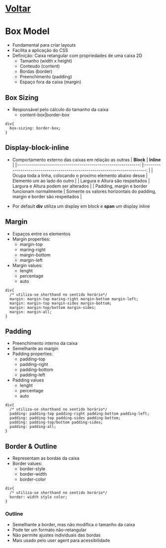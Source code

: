 # [Voltar](CSS.md)

# Box Model
  * Fundamental para criar layouts
  * Facilita a aplicação do CSS
  * Definição: Caixa retangular com propriedades de uma caixa 2D 
    - Tamanho (width x height)
    - Conteudo (content)
    - Bordas (border)
    - Preenchimento (padding)
    - Espaço fora da caixa (margin)

## Box Sizing
  * Responsável pelo cálculo do tamanho da caixa
    - content-box|border-box
  ```
  div{
    box-sizing: border-box;
  }
  ```

## Display-block-inline
  * Comportamento externo das caixas em relação as outras
  |                           **Block**                           	|                                  **Inline**                                 	|
  |:-------------------------------------------------------------:	|:---------------------------------------------------------------------------:	|
  | Ocupa toda a linha, colocando o proxímo elemento abaixo desse 	|                         Elemento um ao lado do outro                        	|
  |                Largura e Altura são respeitados               	|                     Largura e Altura podem ser alterados                    	|
  |         Padding, margin e border funcionam normalmente        	| Somente os valores horizontais do padding, margin e border são respeitados  	|

  * Por default **div** utiliza um display em block e **span** um display inline

## Margin
  * Espaços entre os elementos
  * Margin properties:
    - margin-top
    - maring-right
    - margin-bottom
    - margin-left
  * Margin values:
    - lenght
    - percentage
    - auto

  ```
  div{
    /* utiliza-se shorthand no sentido horário*/
    margin: margin-top maring-right margin-bottom margin-left;
    margin: margin-top margin-sides margin-bottom;
    margin: margin-top/bottom margin-sides;
    margin: margin-all;
  }
  ```

## Padding
  * Preenchimento interno da caixa
  * Semelhante ao margin
  * Padding properties:
    - padding-top
    - padding-right
    - padding-bottom
    - padding-left
  * Padding values
    - lenght
    - percentage
    - auto
  ```
  div{
    /* utiliza-se shorthand no sentido horário*/
    padding: padding-top padding-right padding-bottom padding-left;
    padding: padding-top padding-sides padding-bottom;
    padding: padding-top/bottom padding-sides;
    padding: padding-all;
  }
  ```



## Border & Outline
  * Representam as bordas da caixa
  * Border values:
    - border-style
    - border-width
    - border-color
  ```
  div{
    /* utiliza-se shorthand no sentido horário*/
    border: width style color;
  }
  ```
### Outline
  * Semelhante a border, mas não modifica o tamanho da caixa
  * Pode ter um formato não-retangular
  * Não permite ajustes individuais das bordas
  * Mais usado pelo user agent para acessibilidade
